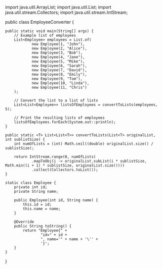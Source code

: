 import java.util.ArrayList;
import java.util.List;
import java.util.stream.Collectors;
import java.util.stream.IntStream;

public class EmployeeConverter {

    public static void main(String[] args) {
        // Example list of employees
        List<Employee> employees = List.of(
                new Employee(1, "John"),
                new Employee(2, "Alice"),
                new Employee(3, "Bob"),
                new Employee(4, "Jane"),
                new Employee(5, "Mike"),
                new Employee(6, "Sarah"),
                new Employee(7, "David"),
                new Employee(8, "Emily"),
                new Employee(9, "Tom"),
                new Employee(10, "Linda"),
                new Employee(11, "Chris")
        );

        // Convert the list to a list of lists
        List<List<Employee>> listsOfEmployees = convertToLists(employees, 5);

        // Print the resulting lists of employees
        listsOfEmployees.forEach(System.out::println);
    }

    public static <T> List<List<T>> convertToLists(List<T> originalList, int sublistSize) {
        int numOfLists = (int) Math.ceil((double) originalList.size() / sublistSize);

        return IntStream.range(0, numOfLists)
                .mapToObj(i -> originalList.subList(i * sublistSize, Math.min((i + 1) * sublistSize, originalList.size())))
                .collect(Collectors.toList());
    }

    static class Employee {
        private int id;
        private String name;

        public Employee(int id, String name) {
            this.id = id;
            this.name = name;
        }

        @Override
        public String toString() {
            return "Employee{" +
                    "id=" + id +
                    ", name='" + name + '\'' +
                    '}';
        }
    }
}
